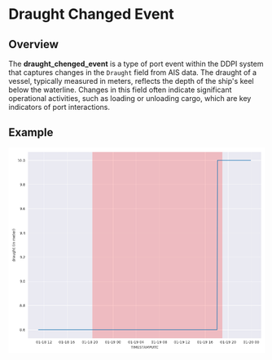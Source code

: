 # Draught Changed Event

## Overview

The **draught_chenged_event** is a type of port event within the DDPI system that captures changes in the `Draught` field from AIS data. The draught of a vessel, typically measured in meters, reflects the depth of the ship's keel below the waterline. Changes in this field often indicate significant operational activities, such as loading or unloading cargo, which are key indicators of port interactions.

## Example
![draught_changed](../../static/images/draught.png)
